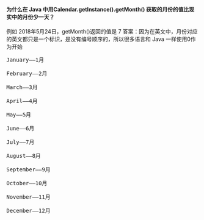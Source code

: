 #### 为什么在 Java 中用Calendar.getInstance().getMonth() 获取的月份的值比现实中的月份少一天？
例如 2018年5月24日，getMonth()返回的值是 7
答案：因为在英文中，月份对应的英文都只是一个标识，是没有编号顺序的，所以很多语言和 Java 一样使用0作为开始
<pre>
January——1月

February——2月

March——3月

April——4月

May——5月

June——6月

July——7月

August——8月

September——9月

October——10月

November——11月

December——12月
</pre>
